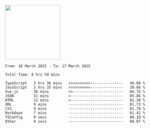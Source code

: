 <img height="180em" src="https://github-readme-stats-eight-theta.vercel.app/api?username=bkundev&show_icons=true&theme=radical&include_all_commits=true&count_private=true"/>
<!--START_SECTION:waka-->

```all_time
From: 10 March 2025 - To: 17 March 2025

Total Time: 8 hrs 59 mins

TypeScript   3 hrs 36 mins   >>>>>>>>>>---------------   40.08 %
JavaScript   3 hrs 35 mins   >>>>>>>>>>---------------   39.86 %
Vue.js       36 mins         >>-----------------------   06.76 %
JSON         31 mins         >------------------------   05.86 %
HTML         12 mins         >------------------------   02.38 %
XML          9 mins          -------------------------   01.73 %
CSS          9 mins          -------------------------   01.70 %
Markdown     7 mins          -------------------------   01.42 %
TSConfig     0 secs          -------------------------   00.10 %
Other        0 secs          -------------------------   00.07 %
```

<!--END_SECTION:waka-->

